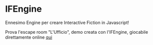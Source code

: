 # IFEngine
Ennesimo Engine per creare Interactive Fiction in Javascript!

Prova l'escape room "L'Ufficio", demo creata con l'IFEngine, giocabile direttamente online [qui](https://fedez1879.github.io/IFEngine/giochi-demo/l'ufficio/)

